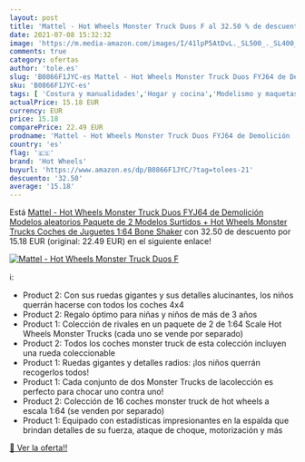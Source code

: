 ```yaml
---
layout: post
title: 'Mattel - Hot Wheels Monster Truck Duos F al 32.50 % de descuento'
date: 2021-07-08 15:32:32
image: 'https://m.media-amazon.com/images/I/41lpP5AtDvL._SL500_._SL400_.jpg'
comments: true
category: ofertas
author: 'tole.es'
slug: 'B0866F1JYC-es Mattel - Hot Wheels Monster Truck Duos FYJ64 de Demolición...'
sku: 'B0866F1JYC-es'
tags: [ 'Costura y manualidades','Hogar y cocina','Modelismo y maquetas','Modelos a escala','Modelos prefabricados a escala de vehículos de motor','Modelos prefabricados y de molde fundido','hot wheels','juguetes','mattel', ]
actualPrice: 15.18 EUR
currency: EUR
price: 15.18
comparePrice: 22.49 EUR
prodname: 'Mattel - Hot Wheels Monster Truck Duos FYJ64 de Demolición  Modelos aleatorios  Paquete de 2  Modelos Surtidos + Hot Wheels Monster Trucks Coches de Juguetes 1:64 Bone Shaker'
country: 'es'
flag: '🇪🇸'
brand: 'Hot Wheels'
buyurl: 'https://www.amazon.es/dp/B0866F1JYC/?tag=tolees-21'
descuento: '32.50'
average: '15.18'
---
```


Está [Mattel - Hot Wheels Monster Truck Duos FYJ64 de Demolición  Modelos aleatorios  Paquete de 2  Modelos Surtidos + Hot Wheels Monster Trucks Coches de Juguetes 1:64 Bone Shaker](https://www.amazon.es/dp/B0866F1JYC/?tag=tolees-21) con 32.50 de descuento por 15.18 EUR (original: 22.49 EUR) en el siguiente enlace!

[![Mattel - Hot Wheels Monster Truck Duos F](https://m.media-amazon.com/images/I/41lpP5AtDvL._SL500_._SL400_.jpg)](https://www.amazon.es/dp/B0866F1JYC/?tag=tolees-21)

ℹ️:

- Product 2: Con sus ruedas gigantes y sus detalles alucinantes, los niños querrán hacerse con todos los coches 4x4
- Product 2: Regalo óptimo para niñas y niños de más de 3 años
- Product 1: Colección de rivales en un paquete de 2 de 1:64 Scale Hot Wheels Monster Trucks (cada uno se vende por separado)
- Product 2: Todos los coches monster truck de esta colección incluyen una rueda coleccionable
- Product 1: Ruedas gigantes y detalles radios: ¡los niños querrán recogerlos todos!
- Product 1: Cada conjunto de dos Monster Trucks de lacolección es perfecto para chocar uno contra uno!
- Product 2: Colección de 16 coches monster truck de hot wheels a escala 1:64 (se venden por separado)
- Product 1: Equipado con estadísticas impresionantes en la espalda que brindan detalles de su fuerza, ataque de choque, motorización y más

[🛒 Ver la oferta!!](https://www.amazon.es/dp/B0866F1JYC/?tag=tolees-21)
